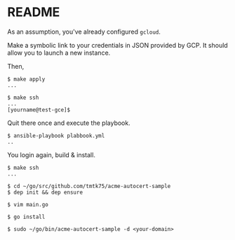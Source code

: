 # README

As an assumption, you've already configured `gcloud`.

Make a symbolic link to your credentials in JSON provided by GCP.
It should allow you to launch a new instance.

Then,
```
$ make apply
...

$ make ssh
...
[yourname@test-gce]$
```

Quit there once and execute the playbook.
```
$ ansible-playbook plabbook.yml
..
```

You login again, build & install.
```
$ make ssh
...

$ cd ~/go/src/github.com/tmtk75/acme-autocert-sample
$ dep init && dep ensure
```
```
$ vim main.go

$ go install
```

```
$ sudo ~/go/bin/acme-autocert-sample -d <your-domain>
```
